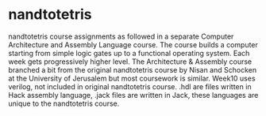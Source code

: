 # nandtotetris
nandtotetris course assignments as followed in a separate Computer Architecture and Assembly Language course. The course builds a computer starting from simple logic gates up to a functional operating system. Each week gets progressively higher level. The Architecture & Assembly course branched a bit from the original nandtotetris course by Nisan and Schocken at the University of Jerusalem but most coursework is similar. Week10 uses verilog, not included in original nandtotetris course. .hdl are files written in Hack assembly language, .jack files are written in Jack, these languages are unique to the nandtotetris course.
